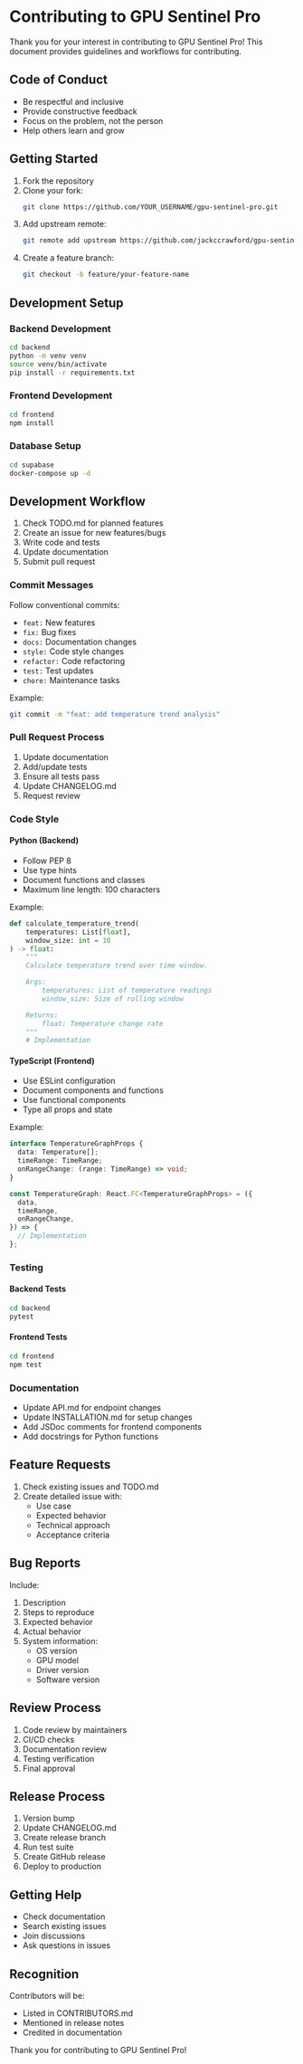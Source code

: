 # Contributing to GPU Sentinel Pro

Thank you for your interest in contributing to GPU Sentinel Pro! This document provides guidelines and workflows for contributing.

## Code of Conduct

- Be respectful and inclusive
- Provide constructive feedback
- Focus on the problem, not the person
- Help others learn and grow

## Getting Started

1. Fork the repository
2. Clone your fork:
   ```bash
   git clone https://github.com/YOUR_USERNAME/gpu-sentinel-pro.git
   ```
3. Add upstream remote:
   ```bash
   git remote add upstream https://github.com/jackccrawford/gpu-sentinel-pro.git
   ```
4. Create a feature branch:
   ```bash
   git checkout -b feature/your-feature-name
   ```

## Development Setup

### Backend Development
```bash
cd backend
python -m venv venv
source venv/bin/activate
pip install -r requirements.txt
```

### Frontend Development
```bash
cd frontend
npm install
```

### Database Setup
```bash
cd supabase
docker-compose up -d
```

## Development Workflow

1. Check TODO.md for planned features
2. Create an issue for new features/bugs
3. Write code and tests
4. Update documentation
5. Submit pull request

### Commit Messages

Follow conventional commits:
- `feat:` New features
- `fix:` Bug fixes
- `docs:` Documentation changes
- `style:` Code style changes
- `refactor:` Code refactoring
- `test:` Test updates
- `chore:` Maintenance tasks

Example:
```bash
git commit -m "feat: add temperature trend analysis"
```

### Pull Request Process

1. Update documentation
2. Add/update tests
3. Ensure all tests pass
4. Update CHANGELOG.md
5. Request review

### Code Style

#### Python (Backend)
- Follow PEP 8
- Use type hints
- Document functions and classes
- Maximum line length: 100 characters

Example:
```python
def calculate_temperature_trend(
    temperatures: List[float],
    window_size: int = 10
) -> float:
    """
    Calculate temperature trend over time window.

    Args:
        temperatures: List of temperature readings
        window_size: Size of rolling window

    Returns:
        float: Temperature change rate
    """
    # Implementation
```

#### TypeScript (Frontend)
- Use ESLint configuration
- Document components and functions
- Use functional components
- Type all props and state

Example:
```typescript
interface TemperatureGraphProps {
  data: Temperature[];
  timeRange: TimeRange;
  onRangeChange: (range: TimeRange) => void;
}

const TemperatureGraph: React.FC<TemperatureGraphProps> = ({
  data,
  timeRange,
  onRangeChange,
}) => {
  // Implementation
};
```

### Testing

#### Backend Tests
```bash
cd backend
pytest
```

#### Frontend Tests
```bash
cd frontend
npm test
```

### Documentation

- Update API.md for endpoint changes
- Update INSTALLATION.md for setup changes
- Add JSDoc comments for frontend components
- Add docstrings for Python functions

## Feature Requests

1. Check existing issues and TODO.md
2. Create detailed issue with:
   - Use case
   - Expected behavior
   - Technical approach
   - Acceptance criteria

## Bug Reports

Include:
1. Description
2. Steps to reproduce
3. Expected behavior
4. Actual behavior
5. System information:
   - OS version
   - GPU model
   - Driver version
   - Software version

## Review Process

1. Code review by maintainers
2. CI/CD checks
3. Documentation review
4. Testing verification
5. Final approval

## Release Process

1. Version bump
2. Update CHANGELOG.md
3. Create release branch
4. Run test suite
5. Create GitHub release
6. Deploy to production

## Getting Help

- Check documentation
- Search existing issues
- Join discussions
- Ask questions in issues

## Recognition

Contributors will be:
- Listed in CONTRIBUTORS.md
- Mentioned in release notes
- Credited in documentation

Thank you for contributing to GPU Sentinel Pro!